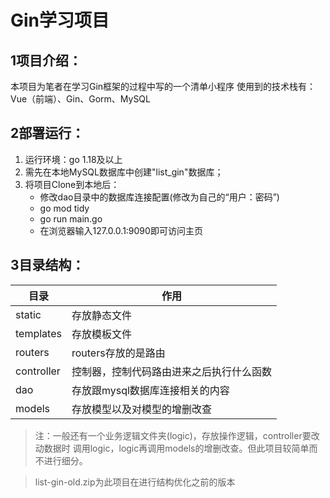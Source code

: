 # Gin学习项目
## 1项目介绍：
本项目为笔者在学习Gin框架的过程中写的一个清单小程序
使用到的技术栈有：Vue（前端）、Gin、Gorm、MySQL


## 2部署运行：
1. 运行环境：go 1.18及以上
2. 需先在本地MySQL数据库中创建"list_gin"数据库；
3. 将项目Clone到本地后：
    * 修改dao目录中的数据库连接配置(修改为自己的“用户：密码”)
    * go mod tidy
    * go run main.go
    * 在浏览器输入127.0.0.1:9090即可访问主页


## 3目录结构：
| 目录       | 作用                                     |
| ---------- | ---------------------------------------- |
| static     | 存放静态文件                             |
| templates  | 存放模板文件                             |
| routers    | routers存放的是路由                      |
| controller | 控制器，控制代码路由进来之后执行什么函数 |
| dao        | 存放跟mysql数据库连接相关的内容          |
| models     | 存放模型以及对模型的增删改查             |

> 注：一般还有一个业务逻辑文件夹(logic)，存放操作逻辑，controller要改动数据时 调用logic，logic再调用models的增删改查。但此项目较简单而不进行细分。


> list-gin-old.zip为此项目在进行结构优化之前的版本
